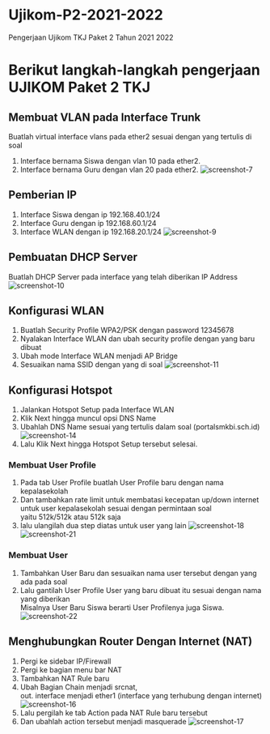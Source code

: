 # Ujikom-P2-2021-2022
Pengerjaan Ujikom TKJ Paket 2 Tahun 2021 2022

# Berikut langkah-langkah pengerjaan UJIKOM Paket 2 TKJ

## Membuat VLAN pada Interface Trunk

Buatlah virtual interface vlans pada ether2 sesuai dengan yang tertulis di soal
1. Interface bernama Siswa dengan vlan 10 pada ether2.
2. Interface bernama Guru dengan vlan 20 pada ether2.
![screenshot-7](images/Screenshot-7.png "Screenshot 7")

## Pemberian IP
1. Interface Siswa dengan ip 192.168.40.1/24
2. Interface Guru dengan ip 192.168.60.1/24
3. Interface WLAN dengan ip 192.168.20.1/24
![screenshot-9](images/Screenshot-9.png)

## Pembuatan DHCP Server

Buatlah DHCP Server pada interface yang telah diberikan IP Address
![screenshot-10](images/Screenshot-10.png)

## Konfigurasi WLAN

1. Buatlah Security Profile WPA2/PSK dengan password 12345678
2. Nyalakan Interface WLAN dan ubah security profile dengan yang baru dibuat
3. Ubah mode Interface WLAN menjadi AP Bridge
4. Sesuaikan nama SSID dengan yang di soal
![screenshot-11](images/Screenshot-11.png)

## Konfigurasi Hotspot

1. Jalankan Hotspot Setup pada Interface WLAN
2. Klik Next hingga muncul opsi DNS Name
3. Ubahlah DNS Name sesuai yang tertulis dalam soal (portalsmkbi.sch.id)
![screenshot-14](images/Screenshot-14.png)
4. Lalu Klik Next hingga Hotspot Setup tersebut selesai.

### Membuat User Profile
1. Pada tab User Profile buatlah User Profile baru dengan nama kepalasekolah
2. Dan tambahkan rate limit untuk membatasi kecepatan up/down internet untuk user kepalasekolah sesuai dengan permintaan soal   
yaitu 512k/512k atau 512k saja
3. lalu ulangilah dua step diatas untuk user yang lain
![screenshot-18](images/Screenshot-18.png)
![screenshot-21](images/Screenshot-21.png)

### Membuat User
1. Tambahkan User Baru dan sesuaikan nama user tersebut dengan yang ada pada soal
2. Lalu gantilah User Profile User yang baru dibuat itu sesuai dengan nama yang diberikan   
Misalnya User Baru Siswa berarti User Profilenya juga Siswa.
![screenshot-22](images/Screenshot-22.png)

## Menghubungkan Router Dengan Internet (NAT)

1. Pergi ke sidebar IP/Firewall
2. Pergi ke bagian menu bar NAT
3. Tambahkan NAT Rule baru
4. Ubah Bagian Chain menjadi srcnat,   
out. interface menjadi ether1 (interface yang terhubung dengan internet)
![screenshot-16](images/Screenshot-16.png)
5. Lalu pergilah ke tab Action pada NAT Rule baru tersebut
6. Dan ubahlah action tersebut menjadi masquerade
![screenshot-17](images/Screenshot-17.png)



